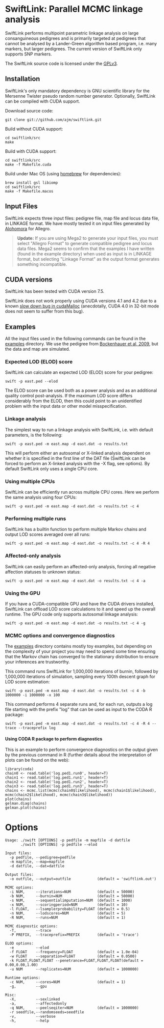 # SwiftLink: Parallel MCMC linkage analysis

SwiftLink performs multipoint parametric linkage analysis on large consanguineous pedigrees and is primarily targeted at pedigrees that cannot be analysed by a Lander-Green algorithm based program, i.e. many markers, but larger pedigrees. The current version of SwiftLink only supports SNP markers.

The SwiftLink source code is licensed under the [GPLv3](https://www.gnu.org/licenses/gpl-3.0.en.html).

## Installation

SwiftLink's only mandatory dependency is GNU scientific library for the Mersenne Twister pseudo random number generator. Optionally, SwiftLink can be compiled with CUDA support.

Download source code:

    git clone git://github.com/ajm/swiftlink.git

Build without CUDA support:

    cd swiftlink/src
    make

Build with CUDA support:

    cd swiftlink/src
    make -f Makefile.cuda

Build under Mac OS (using [homebrew](http://brew.sh/) for dependencies):

    brew install gsl libiomp
    cd swiftlink/src
    make -f Makefile.macos

## Input Files

SwiftLink expects three input files: pedigree file, map file and locus data file, in LINKAGE format. We have mostly tested it on input files generated by [Alohomora](http://bioinformatics.oxfordjournals.org/content/21/9/2123.full.pdf) for Allegro.

> <b>Update:</b> If you are using Mega2 to generate your input files, you must select "Allegro Format" to generate compatible pedigree and locus data files. 
> Mega2 seems to confirm that the examples I have written (found in the example directory) when used as input is in LINKAGE format, but selecting "Linkage Format" as the output format generates something incompatible.

## CUDA versions

SwiftLink has been tested with CUDA version 7.5.

SwiftLink does not work properly using CUDA versions 4.1 and 4.2 due to a known [slow down bug in cudaMalloc](http://stackoverflow.com/questions/10320562/a-disastrous-slowdown-of-cudamalloc-in-nvidia-drivers-from-version-285) (anecdotally, CUDA 4.0 in 32-bit mode does not seem to suffer from this bug).

## Examples

All the input files used in the following commands can be found in the [examples](https://github.com/ajm/swiftlink/tree/master/examples) directory. We use the pedigree from [Bockenhauer et al, 2009](http://www.ncbi.nlm.nih.gov/pmc/articles/PMC3398803/), but the data and map are simulated.

### Expected LOD (ELOD) score

SwiftLink can calculate an expected LOD (ELOD) score for your pedigree:

    swift -p east.ped --elod

The ELOD score can be used both as a power analysis and as an additional quality control post-analysis. If the maximum LOD score differs considerably from the ELOD, then this could point to an unidentified problem with the input data or other model misspecification.

### Linkage analysis

The simplest way to run a linkage analysis with SwiftLink, i.e. with default parameters, is the following:

    swift -p east.ped -m east.map -d east.dat -o results.txt

This will perform either an autosomal or X-linked analysis dependent on whether it is specified in the first line of the DAT file (SwiftLink can be forced to perform an X-linked analysis with the -X flag, see options). By default SwiftLink only uses a single CPU core.

### Using multiple CPUs

SwiftLink can be efficiently run across multiple CPU cores. Here we perform the same analysis using four CPUs:

    swift -p east.ped -m east.map -d east.dat -o results.txt -c 4 

### Performing multiple runs

SwiftLink has a builtin function to perform multiple Markov chains and output LOD scores averaged over all runs:

    swift -p east.ped -m east.map -d east.dat -o results.txt -c 4 -R 4

### Affected-only analysis

SwiftLink can easily perform an affected-only analysis, forcing all negative affection statuses to unknown status:

    swift -p east.ped -m east.map -d east.dat -o results.txt -c 4 -a

### Using the GPU

If you have a CUDA-compatible GPU and have the CUDA drivers installed, SwiftLink can offload LOD score calculations to it and speed up the overall runtime. The GPU code only supports autosomal linkage analysis:

    swift -p east.ped -m east.map -d east.dat -o results.txt -c 4 -g

### MCMC options and convergence diagnostics

The [examples](https://github.com/ajm/swiftlink/tree/master/examples) directory contains mostly toy examples, but depending on the complexity of your project you may need to spend some time ensuring that the Markov chain has converged to the stationary distribution to ensure your inferences are trustworthy. 

This command runs SwiftLink for 1,000,000 iterations of burnin, followed by 1,000,000 iterations of simulation, sampling every 100th descent graph for LOD score estimation:

    swift -p east.ped -m east.map -d east.dat -o results.txt -c 4 -b 1000000 -i 1000000 -x 100

This command performs 4 separate runs and, for each run, outputs a log file starting with the prefix "log" that can be used as input to the CODA R package:

    swift -p east.ped -m east.map -d east.dat -o results.txt -c 4 -R 4 --trace --traceprefix log

#### Using CODA R package to perform diagnostics

This is an example to perform convergence diagnostics on the output given by the previous command in R (further details about the interpretation of plots can be found on the web):

    library(coda)
    chain0 <- read.table('log.ped1.run0', header=T)
    chain1 <- read.table('log.ped1.run1', header=T)
    chain2 <- read.table('log.ped1.run2', header=T)
    chain3 <- read.table('log.ped1.run3', header=T)
    chains <- mcmc.list(mcmc(chain0$likelihood), mcmc(chain1$likelihood), mcmc(chain2$likelihood), mcmc(chain3$likelihood))
    plot(chains)
    gelman.diag(chains)
    gelman.plot(chains)

# Options

    Usage: ./swift [OPTIONS] -p pedfile -m mapfile -d datfile
           ./swift [OPTIONS] -p pedfile --elod

    Input files:
      -p pedfile, --pedigree=pedfile
      -m mapfile, --map=mapfile
      -d datfile, --dat=datfile

    Output files:
      -o outfile, --output=outfile            (default = 'swiftlink.out')

    MCMC options:
      -i NUM,     --iterations=NUM            (default = 50000)
      -b NUM,     --burnin=NUM                (default = 50000)
      -s NUM,     --sequentialimputation=NUM  (default = 1000)
      -x NUM,     --scoringperiod=NUM         (default = 10)
      -l FLOAT,   --lsamplerprobability=FLOAT (default = 0.5)
      -n NUM,     --lodscores=NUM             (default = 5)
      -R NUM,     --runs=NUM                  (default = 1)

    MCMC diagnostic options:
      -T,         --trace
      -P PREFIX,  --traceprefix=PREFIX        (default = 'trace')

    ELOD options:
      -e          --elod
      -f FLOAT    --frequency=FLOAT           (default = 1.0e-04)
      -w FLOAT    --separation=FLOAT          (default = 0.0500)
      -k FLOAT,FLOAT,FLOAT --penetrance=FLOAT,FLOAT,FLOAT(default = 0.00,0.00,1.00)
      -u NUM      --replicates=NUM            (default = 1000000)

    Runtime options:
      -c NUM,     --cores=NUM                 (default = 1)
      -g,         --gpu

    Misc:
      -X,         --sexlinked
      -a,         --affectedonly
      -q NUM,     --peelseqiter=NUM           (default = 1000000)
      -r seedfile,--randomseeds=seedfile
      -v,         --verbose
      -h,         --help

